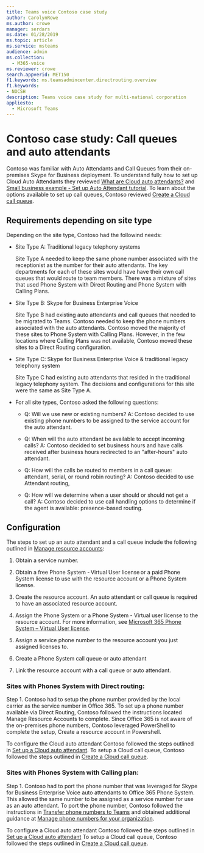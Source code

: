 ```yaml
---
title: Teams voice Contoso case study
author: CarolynRowe
ms.author: crowe
manager: serdars
ms.date: 01/28/2019
ms.topic: article
ms.service: msteams
audience: admin
ms.collection: 
  - M365-voice
ms.reviewer: crowe
search.appverid: MET150
f1.keywords: ms.teamsadmincenter.directrouting.overview
f1.keywords:
- NOCSH
description: Teams voice case study for multi-national corporation
appliesto: 
  - Microsoft Teams
---
```


# Contoso case study: Call queues and auto attendants

Contoso was familiar with Auto Attendants and Call Queues from their on-premises Skype for Business deployment. To understand fully how to set up Cloud Auto Attendants they reviewed [What are Cloud auto attendants?](what-are-phone-system-auto-attendants.md) and [Small business  example - Set up Auto Attendant tutorial](tutorial-org-aa.md). To learn about the options available to set up call queues, Contoso reviewed [Create a Cloud call queue](create-a-phone-system-call-queue.md).  

## Requirements depending on site type

Depending on the site type, Contoso had the followind needs:

- Site Type A: Traditional legacy telephony systems 

  Site Type A needed to keep the same phone number associated with the receptionist as the number for their auto attendants. The key departments for each of these sites would have have their own call queues that would route to team members. There was a mixture of sites that used Phone System with Direct Routing and Phone System with Calling Plans.  

- Site Type B: Skype for Business Enterprise Voice 

  Site Type B had existing auto attendants and call queues that needed to be migrated to Teams. Contoso needed to keep the phone numbers associated with the auto attendants. Contoso moved the majority of these sites to Phone System with Calling Plans. However, in the few locations where Calling Plans was not available, Contoso moved these sites to a Direct Routing configuration.  

- Site Type C: Skype for Business Enterprise Voice & traditional legacy telephony system 

  Site Type C had existing auto attendants that resided in the traditional legacy telephony system. The decisions and configurations for this site were the same as Site Type A.   

- For all site types, Contoso asked the following questions:

  - Q: Will we use new or existing numbers? 
    A: Contoso decided to use existing phone numbers to be assigned to the service account for the auto attendant. 

  - Q: When will the auto attendant be available to accept incoming calls? 
    A: Contoso decided to set business hours and have calls received after business hours redirected to an "after-hours" auto attendant.  

  - Q: How will the calls be routed to members in a call queue: attendant, serial, or round robin routing? 
    A: Contoso decided to use Attendant routing, 

  - Q: How will we determine when a user should or should not get a call? 
    A: Contoso decided to use call handling options to determine if the agent is available: presence-based routing. 


## Configuration

The steps to set up an auto attendant and a call queue include the following outlined in [Manage resource accounts](manage-resource-accounts.md): 

1. Obtain a service number. 

2. Obtain a free Phone System - Virtual User license or a paid Phone System license to use with the resource account or a Phone System license.

3. Create the resource account. An auto attendant or call queue is required to have an associated resource account. 

4. Assign the Phone System or a Phone System - Virtual user license to the resource account. For more information, see [Microsoft 365 Phone System – Virtual User license](https://docs.microsoft.com/microsoftteams/teams-add-on-licensing/virtual-user).

5. Assign a service phone number to the resource account you just assigned licenses to. 

6. Create a Phone System call queue or auto attendant 

7. Link the resource account with a call queue or auto attendant. 


### Sites with Phones System with Direct routing: 

Step 1. Contoso had to setup the phone number provided by the local carrier as the service number in Office 365.  To set up a phone number available via Direct Routing, Contoso followed the instructions located Manage Resource Accounts to complete. Since Office 365 is not aware of the on-premises phone numbers, Contoso leveraged PowerShell to complete the setup, Create a resource account in Powershell.   

To configure the Cloud auto attendant Contoso followed the steps outlined in [Set up a Cloud auto attendant](create-a-phone-system-auto-attendant.md). To setup a Cloud call queue, Contoso followed the steps outlined in [Create a Cloud call queue](create-a-phone-system-call-queue.md).  


### Sites with Phones System with Calling plan:  

Step 1. Contoso had to port the phone number that was leveraged for Skype for Business Enterprise Voice auto attendants to Office 365 Phone System. This allowed the same number to be assigned as a service number for use as an auto attendant. To port the phone number, Contoso followed the instructions in [Transfer phone numbers to Teams](https://docs.microsoft.com/microsoftteams/phone-number-calling-plans/transfer-phone-numbers-to-teams) and obtained additional guidance at [Manage phone numbers for your organization](https://docs.microsoft.com/microsoftteams/manage-phone-numbers-for-your-organization/manage-phone-numbers-for-your-organization).

To configure a Cloud auto attendant Contoso followed the steps outlined in [Set up a Cloud auto attendant](create-a-phone-system-auto-attendant.md) To setup a Cloud call queue, Contoso followed the steps outlined in [Create a Cloud call queue](create-a-phone-system-call-queue.md).  

 